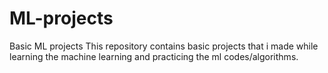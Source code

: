 # ML-projects
Basic ML projects
This repository contains basic projects that i made while learning the machine learning and practicing the ml codes/algorithms.
